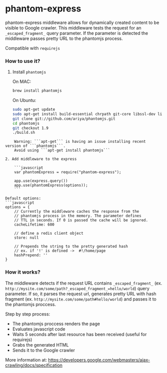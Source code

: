 phantom-express
===============

phantom-express middleware allows for dynamically created content to be visible to Google crawler.
This middleware tests the request for an ```_escaped_fragment_``` query parameter. If the parameter is detected the middleware passes pretty URL to the phantomjs process.

Compatible with ```requirejs```

### How to use it?

1. Install ```phantomjs```

	On MAC:
	```sh
	brew install phantomjs 
	```

	On Ubuntu:
	```sh
	sudo apt-get update
	sudo apt-get install build-essential chrpath git-core libssl-dev libfontconfig1-dev
	git clone git://github.com/ariya/phantomjs.git
	cd phantomjs
	git checkout 1.9
	./build.sh
```
    Warning: ```apt-get``` is having an issue installing recent version of ```phantomjs```. 
    Avoid using ```apt-get install phantomjs```

2. Add middleware to the express

	```javascript
	var phantomExpress = require("phantom-express");

	app.use(express.query())
	app.use(phantomExpress(options));
	```

Default options:
```javascript
options = {
    // Currently the middleware caches the response from the
    // phantomjs process in the memory. The parameter defines
    // TTL in seconds. If 0 is passed the cache will be ignored.
    cacheLifetime: 600

    // define a redis client object
    store: null

    // Prepends the string to the pretty generated hash
    // ex. if '!' is defined ->  #!/home/page
    hashPrepend: ''
}
```



### How it works?


The middleware detects if the request URL contains ```_escaped_fragment_``` (ex. ```http://mysite.com/some/path?_escaped_fragment_=hello/world```) query parameter. If so, it parses the request url, generates pretty URL with hash fragment (ex. ```http://mysite.com/some/path#hello/world```) and passes it to the phantomjs proccess.

Step by step process:
* The phantomjs proccess renders the page
* Evaluates javascript code
* Waits 5 seconds after last resource has been received (useful for requirejs)
* Grabs the generated HTML
* Sends it to the Google crawler

More information at: https://developers.google.com/webmasters/ajax-crawling/docs/specification
